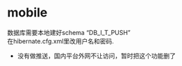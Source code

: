 # mobile

数据库需要本地建好schema “DB_I_T_PUSH”  
在hibernate.cfg.xml里改用户名和密码. 
* 没有做推送，国内平台外网不让访问，暂时把这个功能删了
